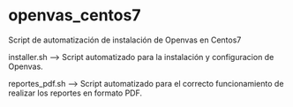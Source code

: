 # openvas_centos7
Script de automatización de instalación de Openvas en Centos7

installer.sh --> Script automatizado para la instalación y configuracion de Openvas.

reportes_pdf.sh --> Script automatizado para el correcto funcionamiento de realizar los reportes en formato PDF.

